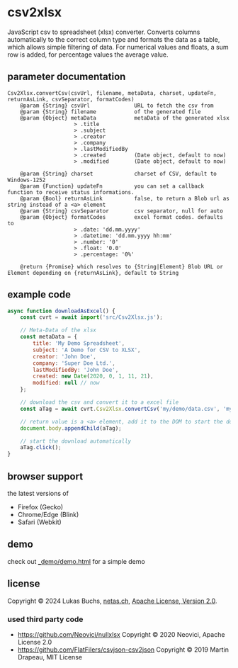 # csv2xlsx
JavaScript csv to spreadsheet (xlsx) converter.
Converts columns automatically to the correct column type and formats the data as a table, which allows simple filtering of data.
For numerical values and floats, a sum row is added, for percentage values the average value.

## parameter documentation

    Csv2Xlsx.convertCsv(csvUrl, filename, metaData, charset, updateFn, returnAsLink, csvSeparator, formatCodes)
        @param {String} csvUrl              URL to fetch the csv from
        @param {String} filename            of the generated file
        @param {Object} metaData            metaData of the generated xlsx
                         > .title
                         > .subject
                         > .creator
                         > .company
                         > .lastModifiedBy
                         > .created         (Date object, default to now)
                         > .modified        (Date object, default to now)

        @param {String} charset             charset of CSV, default to Windows-1252
        @param {Function} updateFn          you can set a callback function to receive status informations.
        @param {Bool} returnAsLink          false, to return a Blob url as string instead of a <a> element
        @param {String} csvSeparator        csv separator, null for auto
        @param {Object} formatCodes         excel format codes. defaults to
                         > .date: 'dd.mm.yyyy'
                         > .datetime: 'dd.mm.yyyy hh:mm'
                         > .number: '0'
                         > .float: '0.0'
                         > .percentage: '0%'

        @return {Promise} which resolves to {String|Element} Blob URL or Element depending on {returnAsLink}, default to String

## example code
```javascript
async function downloadAsExcel() {
    const cvrt = await import('src/Csv2Xlsx.js');

    // Meta-Data of the xlsx
    const metaData = {
        title: 'My Demo Spreadsheet',
        subject: 'A Demo for CSV to XLSX',
        creator: 'John Doe',
        company: 'Super Doe Ltd.',
        lastModifiedBy: 'John Doe',
        created: new Date(2020, 0, 1, 11, 21),
        modified: null // now
    };

    // download the csv and convert it to a excel file
    const aTag = await cvrt.Csv2Xlsx.convertCsv('my/demo/data.csv', 'mynewfilename.xlsx', metaData);

    // return value is a <a> element, add it to the DOM to start the download
    document.body.appendChild(aTag);

    // start the download automatically
    aTag.click();
}
```
## browser support
the latest versions of
* Firefox (Gecko)
* Chrome/Edge (Blink)
* Safari (Webkit)

## demo
check out [_demo/demo.html](https://raw.githack.com/netas-ch/csv2xlsx/main/_demo/demo.html) for a simple demo

## license
Copyright © 2024 Lukas Buchs, [netas.ch](https://netas.ch), [Apache License, Version 2.0](./LICENSE).

### used third party code
 * https://github.com/Neovici/nullxlsx Copyright © 2020 Neovici, Apache License 2.0
 * https://github.com/FlatFilers/csvjson-csv2json Copyright © 2019 Martin Drapeau, MIT License